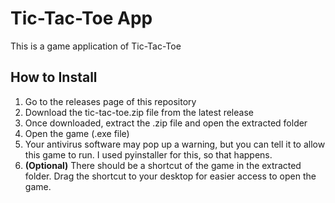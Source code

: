 <h1>Tic-Tac-Toe App</h1>
<p>This is a game application of Tic-Tac-Toe</p>

<h2>How to Install</h2>
<ol>
    <li>Go to the releases page of this repository</li>
    <li>Download the tic-tac-toe.zip file from the latest release</li>
    <li>Once downloaded, extract the .zip file and open the extracted folder</li>
    <li>Open the game (.exe file)</li>
    <li>Your antivirus software may pop up a warning, but you can tell it to allow this game to run. I used pyinstaller for this, so that happens.</li>
    <li><strong>(Optional)</strong> There should be a shortcut of the game in the extracted folder. Drag the shortcut to your desktop for easier access to open the game.</li>
</ol>